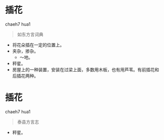 # 插花
chaeh7 hua1
> 如东方言词典
- 将花朵插在一定的位置上。
- 夹杂，掺杂。
  - ～地。
- 秤星。
- 房屋上的一种装置，安装在过梁上面，多数用木板，也有用芦苇。有前插花和后插花两种。

# 插花
chaeh7 hua1
> 泰县方言志
- 秤星。
